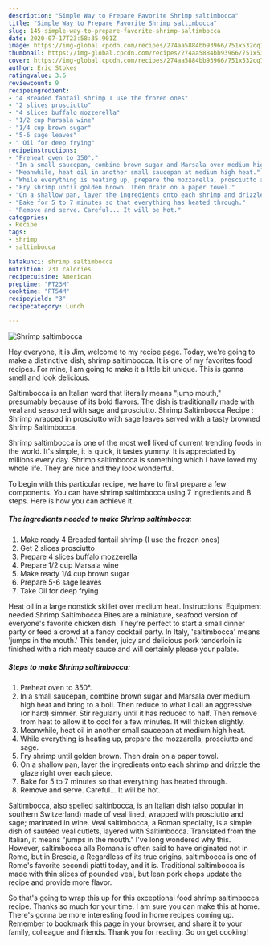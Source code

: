 ```yaml
---
description: "Simple Way to Prepare Favorite Shrimp saltimbocca"
title: "Simple Way to Prepare Favorite Shrimp saltimbocca"
slug: 145-simple-way-to-prepare-favorite-shrimp-saltimbocca
date: 2020-07-17T23:58:35.901Z
image: https://img-global.cpcdn.com/recipes/274aa5884bb93966/751x532cq70/shrimp-saltimbocca-recipe-main-photo.jpg
thumbnail: https://img-global.cpcdn.com/recipes/274aa5884bb93966/751x532cq70/shrimp-saltimbocca-recipe-main-photo.jpg
cover: https://img-global.cpcdn.com/recipes/274aa5884bb93966/751x532cq70/shrimp-saltimbocca-recipe-main-photo.jpg
author: Eric Stokes
ratingvalue: 3.6
reviewcount: 9
recipeingredient:
- "4 Breaded fantail shrimp I use the frozen ones"
- "2 slices prosciutto"
- "4 slices buffalo mozzerella"
- "1/2 cup Marsala wine"
- "1/4 cup brown sugar"
- "5-6 sage leaves"
- " Oil for deep frying"
recipeinstructions:
- "Preheat oven to 350°."
- "In a small saucepan, combine brown sugar and Marsala over medium high heat and bring to a boil. Then reduce to what I call an aggressive (or hard) simmer. Stir regularly until it has reduced to half. Then remove from heat to allow it to cool for a few minutes. It will thicken slightly."
- "Meanwhile, heat oil in another small saucepan at medium high heat."
- "While everything is heating up, prepare the mozzarella, prosciutto and sage."
- "Fry shrimp until golden brown. Then drain on a paper towel."
- "On a shallow pan, layer the ingredients onto each shrimp and drizzle the glaze right over each piece."
- "Bake for 5 to 7 minutes so that everything has heated through."
- "Remove and serve. Careful... It will be hot."
categories:
- Recipe
tags:
- shrimp
- saltimbocca

katakunci: shrimp saltimbocca 
nutrition: 231 calories
recipecuisine: American
preptime: "PT23M"
cooktime: "PT54M"
recipeyield: "3"
recipecategory: Lunch

---
```



![Shrimp saltimbocca](https://img-global.cpcdn.com/recipes/274aa5884bb93966/751x532cq70/shrimp-saltimbocca-recipe-main-photo.jpg)

Hey everyone, it is Jim, welcome to my recipe page. Today, we're going to make a distinctive dish, shrimp saltimbocca. It is one of my favorites food recipes. For mine, I am going to make it a little bit unique. This is gonna smell and look delicious.

Saltimbocca is an Italian word that literally means &#34;jump mouth,&#34; presumably because of its bold flavors. The dish is traditionally made with veal and seasoned with sage and prosciutto. Shrimp Saltimbocca Recipe : Shrimp wrapped in prosciutto with sage leaves served with a tasty browned Shrimp Saltimbocca.

Shrimp saltimbocca is one of the most well liked of current trending foods in the world. It's simple, it is quick, it tastes yummy. It is appreciated by millions every day. Shrimp saltimbocca is something which I have loved my whole life. They are nice and they look wonderful.


To begin with this particular recipe, we have to first prepare a few components. You can have shrimp saltimbocca using 7 ingredients and 8 steps. Here is how you can achieve it.

<!--inarticleads1-->

##### The ingredients needed to make Shrimp saltimbocca:

1. Make ready 4 Breaded fantail shrimp (I use the frozen ones)
1. Get 2 slices prosciutto
1. Prepare 4 slices buffalo mozzerella
1. Prepare 1/2 cup Marsala wine
1. Make ready 1/4 cup brown sugar
1. Prepare 5-6 sage leaves
1. Take  Oil for deep frying


Heat oil in a large nonstick skillet over medium heat. Instructions: Equipment needed Shrimp Saltimbocca Bites are a miniature, seafood version of everyone&#39;s favorite chicken dish. They&#39;re perfect to start a small dinner party or feed a crowd at a fancy cocktail party. In Italy, &#39;saltimbocca&#39; means &#39;jumps in the mouth.&#39; This tender, juicy and delicious pork tenderloin is finished with a rich meaty sauce and will certainly please your palate. 

<!--inarticleads2-->

##### Steps to make Shrimp saltimbocca:

1. Preheat oven to 350°.
1. In a small saucepan, combine brown sugar and Marsala over medium high heat and bring to a boil. Then reduce to what I call an aggressive (or hard) simmer. Stir regularly until it has reduced to half. Then remove from heat to allow it to cool for a few minutes. It will thicken slightly.
1. Meanwhile, heat oil in another small saucepan at medium high heat.
1. While everything is heating up, prepare the mozzarella, prosciutto and sage.
1. Fry shrimp until golden brown. Then drain on a paper towel.
1. On a shallow pan, layer the ingredients onto each shrimp and drizzle the glaze right over each piece.
1. Bake for 5 to 7 minutes so that everything has heated through.
1. Remove and serve. Careful... It will be hot.


Saltimbocca, also spelled saltinbocca, is an Italian dish (also popular in southern Switzerland) made of veal lined, wrapped with prosciutto and sage; marinated in wine. Veal saltimbocca, a Roman specialty, is a simple dish of sautéed veal cutlets, layered with Saltimbocca. Translated from the Italian, it means &#34;jumps in the mouth.&#34; I&#39;ve long wondered why this. However, saltimbocca alla Romana is often said to have originated not in Rome, but in Brescia, a Regardless of its true origins, saltimbocca is one of Rome&#39;s favorite secondi piatti today, and it is. Traditional saltimbocca is made with thin slices of pounded veal, but lean pork chops update the recipe and provide more flavor. 

So that's going to wrap this up for this exceptional food shrimp saltimbocca recipe. Thanks so much for your time. I am sure you can make this at home. There's gonna be more interesting food in home recipes coming up. Remember to bookmark this page in your browser, and share it to your family, colleague and friends. Thank you for reading. Go on get cooking!
